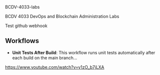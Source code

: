 BCDV-4033-labs

BCDV 4033 DevOps and Blockchain Administration Labs

Test github webhook

## Workflows

- **Unit Tests After Build**: This workflow runs unit tests automatically after each build on the main branch...


https://www.youtube.com/watch?v=y1zO_b7jLXA
